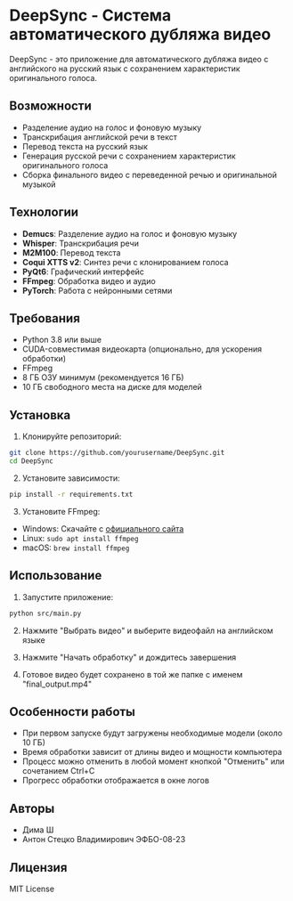 # DeepSync - Система автоматического дубляжа видео

DeepSync - это приложение для автоматического дубляжа видео с английского на русский язык с сохранением характеристик оригинального голоса.

## Возможности

- Разделение аудио на голос и фоновую музыку
- Транскрибация английской речи в текст
- Перевод текста на русский язык
- Генерация русской речи с сохранением характеристик оригинального голоса
- Сборка финального видео с переведенной речью и оригинальной музыкой

## Технологии

- **Demucs**: Разделение аудио на голос и фоновую музыку
- **Whisper**: Транскрибация речи
- **M2M100**: Перевод текста
- **Coqui XTTS v2**: Синтез речи с клонированием голоса
- **PyQt6**: Графический интерфейс
- **FFmpeg**: Обработка видео и аудио
- **PyTorch**: Работа с нейронными сетями

## Требования

- Python 3.8 или выше
- CUDA-совместимая видеокарта (опционально, для ускорения обработки)
- FFmpeg
- 8 ГБ ОЗУ минимум (рекомендуется 16 ГБ)
- 10 ГБ свободного места на диске для моделей

## Установка

1. Клонируйте репозиторий:
```bash
git clone https://github.com/yourusername/DeepSync.git
cd DeepSync
```

2. Установите зависимости:
```bash
pip install -r requirements.txt
```

3. Установите FFmpeg:
- Windows: Скачайте с [официального сайта](https://ffmpeg.org/download.html)
- Linux: `sudo apt install ffmpeg`
- macOS: `brew install ffmpeg`

## Использование

1. Запустите приложение:
```bash
python src/main.py
```

2. Нажмите "Выбрать видео" и выберите видеофайл на английском языке

3. Нажмите "Начать обработку" и дождитесь завершения

4. Готовое видео будет сохранено в той же папке с именем "final_output.mp4"

## Особенности работы

- При первом запуске будут загружены необходимые модели (около 10 ГБ)
- Время обработки зависит от длины видео и мощности компьютера
- Процесс можно отменить в любой момент кнопкой "Отменить" или сочетанием Ctrl+C
- Прогресс обработки отображается в окне логов

## Авторы

- Дима Ш
- Антон Стецко Владимирович ЭФБО-08-23

## Лицензия

MIT License
